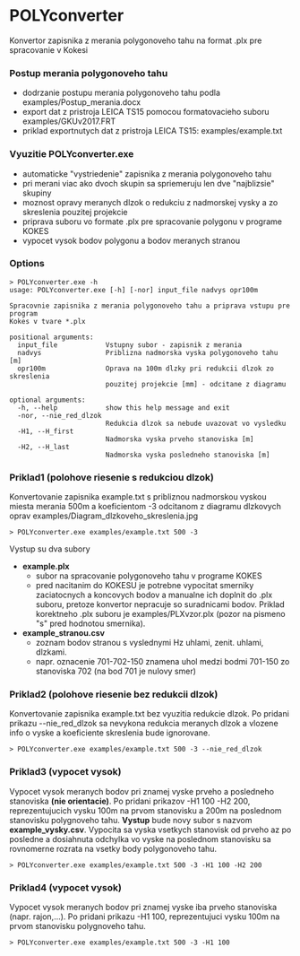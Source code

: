 # POLYconverter
Konvertor zapisnika z merania polygonoveho tahu na format .plx pre spracovanie v Kokesi 

### Postup merania polygonoveho tahu
 - dodrzanie postupu merania polygonoveho tahu podla examples/Postup_merania.docx
 - export dat z pristroja LEICA TS15 pomocou formatovacieho suboru examples/GKUv2017.FRT
 - priklad exportnutych dat z pristroja LEICA TS15: examples/example.txt

### Vyuzitie POLYconverter.exe
 - automaticke "vystriedenie" zapisnika z merania polygonoveho tahu
 - pri merani viac ako dvoch skupin sa spriemeruju len dve "najblizsie" skupiny
 - moznost opravy meranych dlzok o redukciu z nadmorskej vysky a zo skreslenia pouzitej projekcie
 - priprava suboru vo formate .plx pre spracovanie polygonu v programe KOKES
 - vypocet vysok bodov polygonu a bodov meranych stranou

### Options
```
> POLYconverter.exe -h
usage: POLYconverter.exe [-h] [-nor] input_file nadvys opr100m

Spracovnie zapisnika z merania polygonoveho tahu a priprava vstupu pre program
Kokes v tvare *.plx

positional arguments:
  input_file            Vstupny subor - zapisnik z merania
  nadvys                Priblizna nadmorska vyska polygonoveho tahu [m]
  opr100m               Oprava na 100m dlzky pri redukcii dlzok zo skreslenia
                        pouzitej projekcie [mm] - odcitane z diagramu

optional arguments:
  -h, --help            show this help message and exit
  -nor, --nie_red_dlzok
                        Redukcia dlzok sa nebude uvazovat vo vysledku
  -H1, --H_first
                        Nadmorska vyska prveho stanoviska [m]
  -H2, --H_last
                        Nadmorska vyska posledneho stanoviska [m]
```

### Priklad1 (polohove riesenie s redukciou dlzok)
Konvertovanie zapisnika example.txt s pribliznou nadmorskou vyskou miesta merania 500m 
a koeficientom -3 odcitanom z diagramu dlzkovych oprav examples/Diagram_dlzkoveho_skreslenia.jpg
```
> POLYconverter.exe examples/example.txt 500 -3
```
Vystup su dva subory
 * **example.plx** 
	* subor na spracovanie polygonoveho tahu v programe KOKES
	* pred nacitanim do KOKESU je potrebne vypocitat smerniky zaciatocnych a koncovych bodov 
	a manualne ich doplnit do .plx suboru, pretoze konvertor nepracuje so suradnicami bodov.
	Priklad korektneho .plx suboru je examples/PLXvzor.plx (pozor na pismeno "s" pred hodnotou smernika).
 * **example_stranou.csv**
	* zoznam bodov stranou s vyslednymi Hz uhlami, zenit. uhlami, dlzkami.
	* napr. oznacenie 701-702-150 znamena uhol medzi bodmi 701-150 zo stanoviska 702 (na bod 701 je nulovy smer)

### Priklad2 (polohove riesenie bez redukcii dlzok)
Konvertovanie zapisnika example.txt bez vyuzitia redukcie dlzok. 
Po pridani prikazu --nie_red_dlzok sa nevykona redukcia meranych dlzok 
a vlozene info o vyske a koeficiente skreslenia bude ignorovane.
```
> POLYconverter.exe examples/example.txt 500 -3 --nie_red_dlzok
```

### Priklad3 (vypocet vysok)
Vypocet vysok meranych bodov pri znamej vyske prveho a posledneho stanoviska **(nie orientacie)**.
Po pridani prikazov -H1 100 -H2 200, reprezentujucich vysku 100m na prvom stanovisku 
a 200m na poslednom stanovisku polygnoveho tahu.
**Vystup** bude novy subor s nazvom **example_vysky.csv**.
Vypocita sa vyska vsetkych stanovisk od prveho az po posledne a dosiahnuta odchylka vo vyske na 
poslednom stanovisku sa rovnomerne rozrata na vsetky body polygonoveho tahu.
```
> POLYconverter.exe examples/example.txt 500 -3 -H1 100 -H2 200
```

### Priklad4 (vypocet vysok)
Vypocet vysok meranych bodov pri znamej vyske iba prveho stanoviska (napr. rajon,...).
Po pridani prikazu -H1 100, reprezentujuci vysku 100m na prvom stanovisku polygnoveho tahu.
```
> POLYconverter.exe examples/example.txt 500 -3 -H1 100
```